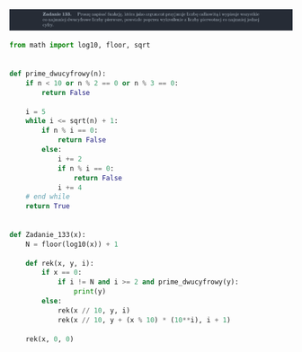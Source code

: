 <picture>
  <source srcset="../../srt/zbior_zadan/133.png" media="(prefers-color-scheme: light)">
  <source srcset="../../srt/zbior_zadan/black_133.png" media="(prefers-color-scheme: dark)">
  <img src="../../srt/zbior_zadan/black_133.png" alt="zadanie 133">
</picture>

```python
from math import log10, floor, sqrt


def prime_dwucyfrowy(n):
    if n < 10 or n % 2 == 0 or n % 3 == 0:
        return False

    i = 5
    while i <= sqrt(n) + 1:
        if n % i == 0:
            return False
        else:
            i += 2
            if n % i == 0:
                return False
            i += 4
    # end while
    return True


def Zadanie_133(x):
    N = floor(log10(x)) + 1

    def rek(x, y, i):
        if x == 0:
            if i != N and i >= 2 and prime_dwucyfrowy(y):
                print(y)
        else:
            rek(x // 10, y, i)
            rek(x // 10, y + (x % 10) * (10**i), i + 1)

    rek(x, 0, 0)



```